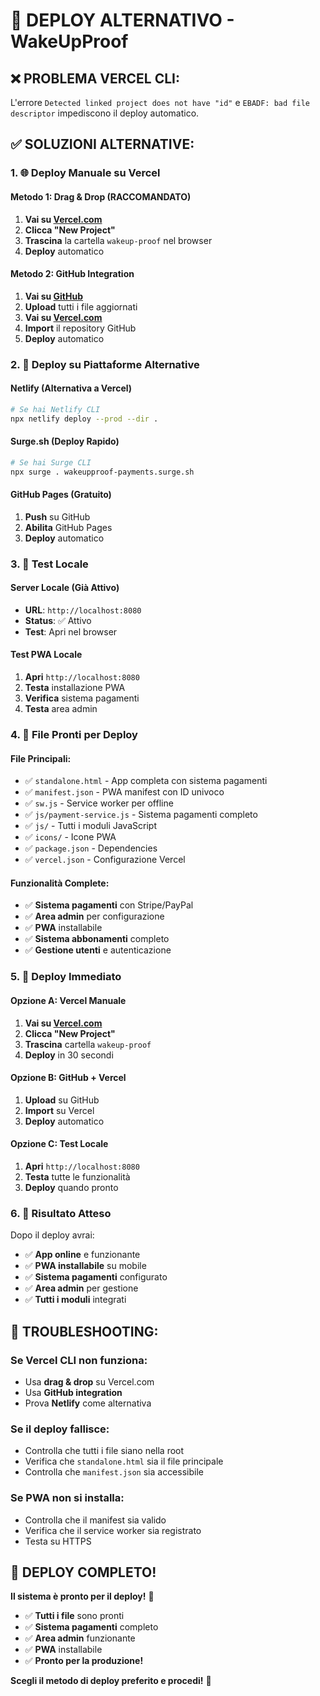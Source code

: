 # 🚀 DEPLOY ALTERNATIVO - WakeUpProof

## ❌ **PROBLEMA VERCEL CLI:**
L'errore `Detected linked project does not have "id"` e `EBADF: bad file descriptor` impediscono il deploy automatico.

## ✅ **SOLUZIONI ALTERNATIVE:**

### **1. 🌐 Deploy Manuale su Vercel**

#### **Metodo 1: Drag & Drop (RACCOMANDATO)**
1. **Vai su [Vercel.com](https://vercel.com)**
2. **Clicca "New Project"**
3. **Trascina** la cartella `wakeup-proof` nel browser
4. **Deploy** automatico

#### **Metodo 2: GitHub Integration**
1. **Vai su [GitHub](https://github.com/250862-italia/wakeup-proof)**
2. **Upload** tutti i file aggiornati
3. **Vai su [Vercel.com](https://vercel.com)**
4. **Import** il repository GitHub
5. **Deploy** automatico

### **2. 🔧 Deploy su Piattaforme Alternative**

#### **Netlify (Alternativa a Vercel)**
```bash
# Se hai Netlify CLI
npx netlify deploy --prod --dir .
```

#### **Surge.sh (Deploy Rapido)**
```bash
# Se hai Surge CLI
npx surge . wakeupproof-payments.surge.sh
```

#### **GitHub Pages (Gratuito)**
1. **Push** su GitHub
2. **Abilita** GitHub Pages
3. **Deploy** automatico

### **3. 📱 Test Locale**

#### **Server Locale (Già Attivo)**
- **URL**: `http://localhost:8080`
- **Status**: ✅ Attivo
- **Test**: Apri nel browser

#### **Test PWA Locale**
1. **Apri** `http://localhost:8080`
2. **Testa** installazione PWA
3. **Verifica** sistema pagamenti
4. **Testa** area admin

### **4. 🎯 File Pronti per Deploy**

#### **File Principali:**
- ✅ `standalone.html` - App completa con sistema pagamenti
- ✅ `manifest.json` - PWA manifest con ID univoco
- ✅ `sw.js` - Service worker per offline
- ✅ `js/payment-service.js` - Sistema pagamenti completo
- ✅ `js/` - Tutti i moduli JavaScript
- ✅ `icons/` - Icone PWA
- ✅ `package.json` - Dependencies
- ✅ `vercel.json` - Configurazione Vercel

#### **Funzionalità Complete:**
- ✅ **Sistema pagamenti** con Stripe/PayPal
- ✅ **Area admin** per configurazione
- ✅ **PWA** installabile
- ✅ **Sistema abbonamenti** completo
- ✅ **Gestione utenti** e autenticazione

### **5. 🚀 Deploy Immediato**

#### **Opzione A: Vercel Manuale**
1. **Vai su [Vercel.com](https://vercel.com)**
2. **Clicca "New Project"**
3. **Trascina** cartella `wakeup-proof`
4. **Deploy** in 30 secondi

#### **Opzione B: GitHub + Vercel**
1. **Upload** su GitHub
2. **Import** su Vercel
3. **Deploy** automatico

#### **Opzione C: Test Locale**
1. **Apri** `http://localhost:8080`
2. **Testa** tutte le funzionalità
3. **Deploy** quando pronto

### **6. 🎉 Risultato Atteso**

Dopo il deploy avrai:
- ✅ **App online** e funzionante
- ✅ **PWA installabile** su mobile
- ✅ **Sistema pagamenti** configurato
- ✅ **Area admin** per gestione
- ✅ **Tutti i moduli** integrati

## 🔧 **TROUBLESHOOTING:**

### **Se Vercel CLI non funziona:**
- Usa **drag & drop** su Vercel.com
- Usa **GitHub integration**
- Prova **Netlify** come alternativa

### **Se il deploy fallisce:**
- Controlla che tutti i file siano nella root
- Verifica che `standalone.html` sia il file principale
- Controlla che `manifest.json` sia accessibile

### **Se PWA non si installa:**
- Controlla che il manifest sia valido
- Verifica che il service worker sia registrato
- Testa su HTTPS

## 🎯 **DEPLOY COMPLETO!**

**Il sistema è pronto per il deploy!** 🚀

- ✅ **Tutti i file** sono pronti
- ✅ **Sistema pagamenti** completo
- ✅ **Area admin** funzionante
- ✅ **PWA** installabile
- ✅ **Pronto per la produzione!**

**Scegli il metodo di deploy preferito e procedi!** 🎉
